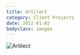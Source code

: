 ```yaml
---
title: Artilect
category: Client Projects
date: 2012-01-02
bodyclass: images
---
```


<img src="../assets/images/projects/artilect-01.png" alt="Artilect" />
